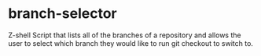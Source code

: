 # branch-selector
Z-shell Script that lists all of the branches of a repository and allows the user to select which branch they would like to run git checkout to switch to.
